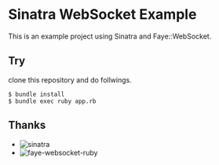 # Sinatra WebSocket Example

This is an example project using Sinatra and Faye::WebSocket.

## Try

clone this repository and do follwings.
```
$ bundle install
$ bundle exec ruby app.rb
```

## Thanks

* ![sinatra](https://github.com/sinatra/sinatra)
* ![faye-websocket-ruby](https://github.com/faye/faye-websocket-ruby)

